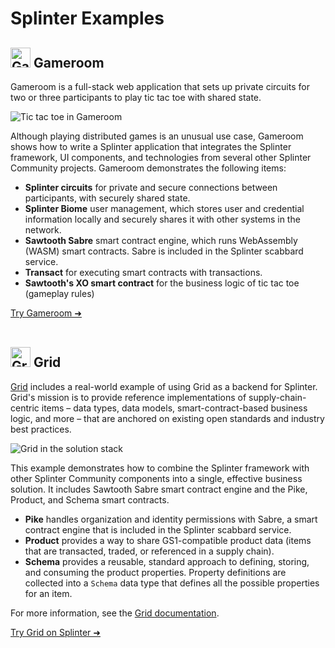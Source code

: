 # Splinter Examples

<!--
  Copyright 2024 Bitwise IO, Inc.
  Copyright 2018-2021 Cargill Incorporated
  Licensed under Creative Commons Attribution 4.0 International License
  https://creativecommons.org/licenses/by/4.0/
-->

## <img src="{% link assets/xo.png %}" width="32" height="32" alt="Gameroom logo">&nbsp;Gameroom

Gameroom is a full-stack web application that sets up private circuits for two
or three participants to play tic tac toe with shared state.

<img src="{% link examples/images/gameroom_example.png %}" alt="Tic tac toe in Gameroom">

Although playing distributed games is an unusual use case, Gameroom shows how to
write a Splinter application that integrates the Splinter framework, UI
components, and technologies from several other Splinter Community projects.
Gameroom demonstrates the following items:

* **Splinter circuits** for private and secure connections between participants,
  with securely shared state.
* **Splinter Biome** user management, which stores user and credential
  information locally and securely shares it with other systems in the network.
* **Sawtooth Sabre** smart contract engine, which runs WebAssembly
  (WASM) smart contracts. Sabre is included in the Splinter scabbard service.
* **Transact** for executing smart contracts with transactions.
* **Sawtooth's XO smart contract** for the business logic of tic tac
  toe (gameplay rules)

<a href ="/docs/0.6/examples/gameroom/"
type="button" class="btn btn-primary">Try Gameroom ➜</a><br>&nbsp;<br>

## <img src="{% link assets/grid_logo.svg %}" width="32" height="32" alt="Grid logo">&nbsp;Grid

[Grid](https://grid.splinter.dev/) includes a real-world example
of using Grid as a backend for Splinter. Grid's mission is to provide reference
implementations of supply-chain-centric items – data types, data models,
smart-contract-based business logic, and more – that are anchored on existing
open standards and industry best practices.

<img src="{% link examples/images/grid_stack.png %}" alt="Grid in the solution stack">

This example demonstrates how to combine the Splinter framework with other
Splinter Community components into a single, effective business solution. It
includes Sawtooth Sabre smart contract engine and the Pike,
Product, and Schema smart contracts.

* **Pike** handles organization and identity permissions with Sabre, a smart
  contract engine that is included in the Splinter scabbard service.
* **Product** provides a way to share GS1-compatible product data (items that are
  transacted, traded, or referenced in a supply chain).
* **Schema** provides a reusable, standard approach to defining, storing, and
  consuming the product properties. Property definitions are collected into a
  `Schema` data type that defines all the possible properties for an item.

For more information, see the [Grid
documentation](https://grid.splinter.dev/docs/).

<a href ="https://github.com/splintercommunity/grid/blob/main/examples/splinter/README.md"
type="button" class="btn btn-primary">Try Grid on Splinter ➜</a><br>&nbsp;<br>

